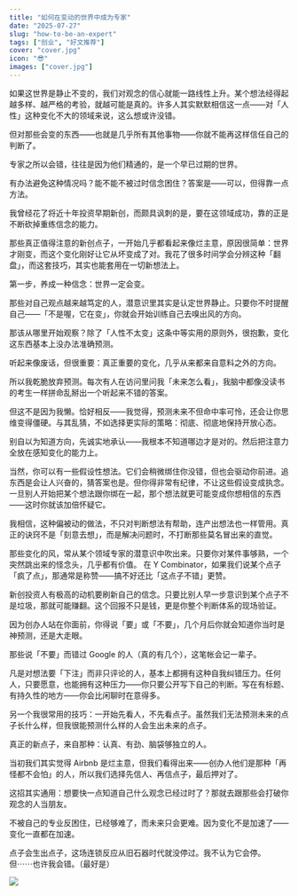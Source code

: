 ```yaml
---
title: "如何在变动的世界中成为专家"
date: "2025-07-27"
slug: "how-to-be-an-expert"
tags: ["创业", "好文推荐"]
cover: "cover.jpg"
icon: "😎"
images: ["cover.jpg"]
---
```

如果这世界是静止不变的，我们对观念的信心就能一路线性上升。某个想法经得起越多样、越严格的考验，就越可能是真的。许多人其实默默相信这一点——对「人性」这种变化不大的领域来说，这么想或许没错。



但对那些会变的东西——也就是几乎所有其他事物——你就不能再这样信任自己的判断了。



专家之所以会错，往往是因为他们精通的，是一个早已过期的世界。



有办法避免这种情况吗？能不能不被过时信念困住？答案是——可以，但得靠一点方法。



我曾经花了将近十年投资早期新创，而颇具讽刺的是，要在这领域成功，靠的正是不断砍掉重练信念的能力。



那些真正值得注意的新创点子，一开始几乎都看起来像烂主意，原因很简单：世界才刚变，而这个变化刚好让它从坏变成了对。我花了很多时间学会分辨这种「翻盘」，而这套技巧，其实也能套用在一切新想法上。



第一步，养成一种信念：世界一定会变。



那些对自己观点越来越笃定的人，潜意识里其实是认定世界静止。只要你不时提醒自己——「不是喔，它在变」，你就会开始训练自己去嗅出风的方向。



那该从哪里开始观察？除了「人性不太变」这条中等实用的原则外，很抱歉，变化这东西基本上没办法准确预测。



听起来像废话，但很重要：真正重要的变化，几乎从来都来自意料之外的方向。



所以我乾脆放弃预测。每次有人在访问里问我「未来怎么看」，我脑中都像没读书的考生一样拼命乱掰出一个听起来不错的答案。



但这不是因为我懒。恰好相反——我觉得，预测未来不但命中率可怜，还会让你思维变得僵硬。与其乱猜，不如选择更实际的策略：彻底、彻底地保持开放心态。



别自以为知道方向，先诚实地承认——我根本不知道哪边才是对的。然后把注意力全放在感知变化的能力上。



当然，你可以有一些假设性想法。它们会稍微绑住你没错，但也会驱动你前进。追东西是会让人兴奋的，猜答案也是。但你得非常有纪律，不让这些假设变成执念。
一旦别人开始把某个想法跟你绑在一起，那个想法就更可能变成你想相信的东西——这时你就该加倍怀疑它。



我相信，这种偏被动的做法，不只对判断想法有帮助，连产出想法也一样管用。真正的诀窍不是「刻意去想」，而是解决问题时，不打断那些莫名冒出来的直觉。



那些变化的风，常从某个领域专家的潜意识中吹出来。只要你对某件事够熟，一个突然跳出来的怪念头，几乎都有价值。
在 Y Combinator，如果我们说某个点子「疯了点」，那通常是称赞——搞不好还比「这点子不错」更赞。



新创投资人有极高的动机要刷新自己的信念。只要比别人早一步意识到某个点子不是垃圾，那就可能赚翻。这个回报不只是钱，更是你整个判断体系的现场验证。



因为创办人站在你面前，你得说「要」或「不要」，几个月后你就会知道你当时是神预测，还是大走眼。



那些说「不要」而错过 Google 的人（真的有几个），这笔帐会记一辈子。



凡是对想法要「下注」而非只评论的人，基本上都拥有这种自我纠错压力。任何人，只要愿意，也能拥有这种压力——你只要公开写下自己的判断。写在有标题、有持久性的地方——你会比闲聊时在意得多。



另一个我很常用的技巧：一开始先看人，不先看点子。虽然我们无法预测未来的点子长什么样，但我很能预测什么样的人会生出未来的点子。



真正的新点子，来自那种：认真、有劲、脑袋够独立的人。



当初我们其实觉得 Airbnb 是烂主意，但我们看得出来——创办人他们是那种「再怪都不会怕」的人，所以我们选择先信人、再信点子，最后押对了。



这招其实通用：想要快一点知道自己什么观念已经过时了？那就去跟那些会打破你观念的人当朋友。



不被自己的专业反困住，已经够难了，而未来只会更难。因为变化不是加速了——变化一直都在加速。



点子会生出点子，这场连锁反应从旧石器时代就没停过。我不认为它会停。
但⋯⋯也许我会错。（最好是）




![](https://prod-files-secure.s3.us-west-2.amazonaws.com/112d0858-5090-4d34-a606-b75eb8d65fd2/46476355-9cf3-4e99-9b7a-3531bc426380/1000202064.png?X-Amz-Algorithm=AWS4-HMAC-SHA256&X-Amz-Content-Sha256=UNSIGNED-PAYLOAD&X-Amz-Credential=ASIAZI2LB466QTC6SNJP%2F20251006%2Fus-west-2%2Fs3%2Faws4_request&X-Amz-Date=20251006T204518Z&X-Amz-Expires=3600&X-Amz-Security-Token=IQoJb3JpZ2luX2VjEPv%2F%2F%2F%2F%2F%2F%2F%2F%2F%2FwEaCXVzLXdlc3QtMiJHMEUCIQCgDV3mC%2BMeSVIQH12SRfYUecuvCC0MKJalhQcVJeTXywIgXvaRML7FiOJsFj6oGX7bLauq3nwZNSGMFRQjctFTj00qiAQIlP%2F%2F%2F%2F%2F%2F%2F%2F%2F%2FARAAGgw2Mzc0MjMxODM4MDUiDDnW3GtpO%2B86X7XwmircA%2FYeNl6WNDnbmkzt4CMnCrJOacVUYLCygPXwZhJVuTaYvGCRf3qTGSemXPaIsYYiWJJiOi67UWXW1DPshLpBBcZGQ6h%2BZJYz%2FhFD1l48h46JqI56hqUS9mW5pqBPrtNsIevh2QL4bv8LR%2FxcTzazh87U%2BEhI9en2l7Yq7J15WsUyZnQr2JMYxTX0%2BOIrIxqQKBHFgnvREfJjKbZq4ftDp6anczf2B8yTnTlg3Bcw1mh3PxX%2F%2Fl%2Bt3BzUTraiupive2sd3vW6OSA1iqwrMoOTH8CKUxChvrq16du6Tjivxla9q2Qy2%2BcTkV%2BVx6cDp2qBslsENmsybEnq2Tkf81sKtfFMkCiUVJq8JbUPxz8G5RYqygtTDC%2Fd94p%2BJTMyNAa59bhfgqItP%2F%2FLHWZUyy83ysy3srdWSdQiWD8RbC9HGeI8%2BKKMJ5gn%2B%2BCDm2XGR5X5Ppk5mEhVWEneXxsNvdA5PKQBgp8f31rv9G%2B0WZL%2F5y7oPoYuJGQKAaGOGVzbVKmA3S0Q6AWQIOkhSYKP5iZIWLnorGkwD%2BZ5EHEcF1onGHHh5%2Byr5HQn%2Fhdmqe6odaAHg3HvuPWGedMZ6rvQ7ymEHOTjh3OiDcjQUg2suR6y%2BpJD2kmRIPxNVh3jmLxRMJSrkMcGOqUBy57JSAqwwTGjBPMMImpeFZyh7AQSo5KX7F%2BUl8qokZES1Y4FTycGPTnqENfURslR2vxh6oe%2FupyL%2Bd4SSEzkJv5yo%2BBUye%2FKAyvCbMoaXR8b9OFen%2FJOqZgvnqMIsDxEUYBS7L3lrEvpD%2FAfGrtHd3y34Sv%2BQ3DDnKBoJ4s8AUsGLIlRMqFivL52GIOjEVtX5ntvy7xddAeYdNNd%2FqcCEx2BTwpR&X-Amz-Signature=f3144fc7ee38f5ba481fe30906f7fdace29ca86aa3650a877f05f6701f17af69&X-Amz-SignedHeaders=host&x-amz-checksum-mode=ENABLED&x-id=GetObject)

